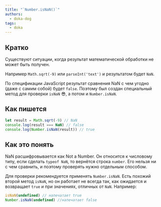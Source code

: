 ```yaml
---
title: "`Number.isNaN()`"
authors:
  - doka-dog
tags:
  - doka
---
```


## Кратко

Существуют ситуации, когда результат математической обработки не может быть получен.

Например `Math.sqrt(-9)` или `parseInt('text')` и результатом будет `NaN`.

По спецификации JavaScript результат сравнения NaN с чем угодно (даже с самим собой) будет `false`. Поэтому был создан специальный метод для проверки `isNaN` 😎, а потом и `Number.isNaN`.

## Как пишется

```js
let result = Math.sqrt(-9) // NaN
console.log(result === NaN) // false
console.log(Number.isNaN(result)) // true
```

## Как это понять

NaN расшифровывается как Not a Number. Он относится к числовому типу, если сделать `typeof NaN`, то вернётся строка `number`. Его нельзя ни с чем сравнить, и поэтому проверять нужно отдельным способом.

Для проверки рекомендуется применять `Number.isNaN`. Есть похожий второй метод `isNaN`, но он работает не всегда так, как ожидается и возвращает `true` и при значениях, отличных от `NaN`. Например:

```js
isNaN(undefined) // напечатает true
Number.isNaN(undefined) //напечатает false
```
